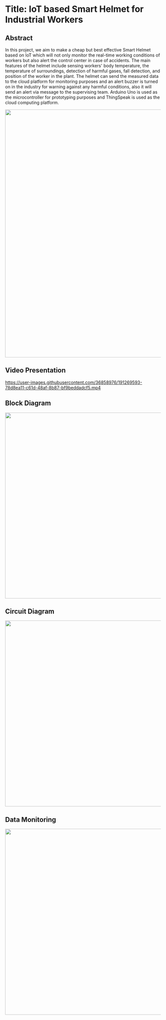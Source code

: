 # Title: IoT based Smart Helmet for Industrial Workers

## Abstract
In this project, we aim to make a cheap but best effective Smart Helmet based on IoT which
will not only monitor the real-time working conditions of workers but also alert the control
center in case of accidents. The main features of the helmet include sensing workers' body
temperature, the temperature of surroundings, detection of harmful gases, fall detection, and position of the worker in the plant. The helmet can send the measured data to the cloud platform for
monitoring purposes and an alert buzzer is turned on in the industry for warning against any
harmful conditions, also it will send an alert via message to the supervising team. Arduino
Uno is used as the microcontroller for prototyping purposes and ThingSpeak is used as the
cloud computing platform.

<div align=center><img src="https://user-images.githubusercontent.com/36858976/187567806-9953bdfd-fa98-4b3e-af04-143da72d6264.jpeg" width=800></div>

## Video Presentation
https://user-images.githubusercontent.com/36858976/191269593-78d8ea11-c61d-48af-8b87-bf9beddadcf5.mp4

## Block Diagram
<img src="https://user-images.githubusercontent.com/36858976/188492125-117f0425-eabc-4f99-9940-4752392e0596.png" width=600>

## Circuit Diagram
<img src='https://user-images.githubusercontent.com/36858976/188492177-123e8cdf-3691-4abf-9199-1f51db0f08eb.png' width=600>

## Data Monitoring
<img src="https://user-images.githubusercontent.com/36858976/188492351-f9c2776c-9ade-493e-996b-99d4f6fca9cd.png" width=600>






